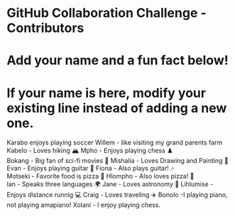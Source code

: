# GitHub Collaboration Challenge - Contributors

# Add your name and a fun fact below!

# If your name is here, modify your existing line instead of adding a new one.
Karabo enjoys playing soccer
Willem - like visiting my grand parents farm
Kabelo - Loves hiking 🏔️ Mpho - Enjoys playing chess ♟️  
Bokang - Big fan of sci-fi movies 🎥 Mishalia - Loves Drawing and Painting 🚀  
Evan - Enjoys playing guitar 🎸 Fiona - Also plays guitar! 🎶  
Motseki - Favorite food is pizza 🍕 Hlompho - Also loves pizza! 🍕  
Ian - Speaks three languages 🌍 Jane - Loves astronomy 🔭 
Lihlumise - Enjoys distance runnig 💻 Craig - Loves traveling ✈️
Bonolo -I playing piano, not playing amapiano!
Xolani - I enjoy playing chess.
